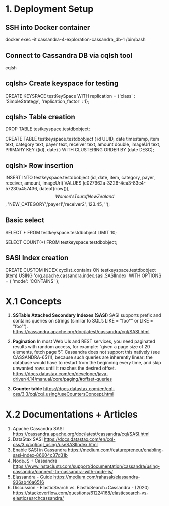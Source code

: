 
# 1. Deployment Setup
## SSH into Docker container
docker exec -it cassandra-4-exploration-cassandra_db-1 /bin/bash

## Connect to Cassandra DB via cqlsh tool
cqlsh

## cqlsh> Create keyspace for testing
CREATE KEYSPACE testKeySpace WITH replication = {'class' : 'SimpleStrategy', 'replication_factor' : 1};

## cqlsh> Table creation
DROP TABLE testkeyspace.testdbobject;

CREATE TABLE testkeyspace.testdbobject (
    id UUID, date timestamp, item text, category text, payer text, receiver text, amount double, imageUrl text,
    PRIMARY KEY ((id), date)
    )
WITH CLUSTERING ORDER BY (date DESC);


## cqlsh> Row insertion
INSERT INTO testkeyspace.testdbobject (id, date, item, category, payer, receiver, amount, imageUrl) 
VALUES (e027962a-3226-4ea3-83e4-57230a457436, dateof(now()), $$Women's Tour of New Zealand$$, 'NEW_CATEGORY','payer1','receiver2', 123.45, '');

## Basic select
SELECT * FROM testkeyspace.testdbobject LIMIT 10;

SELECT COUNT(*) FROM testkeyspace.testdbobject;

## SASI Index creation
CREATE CUSTOM INDEX cyclist_contains ON testkeyspace.testdbobject (item) USING 'org.apache.cassandra.index.sasi.SASIIndex'
WITH OPTIONS = { 'mode': 'CONTAINS' };



# X.1 Concepts
1. **SSTable Attached Secondary Indexes (SASI)**
SASI supports prefix and contains queries on strings (similar to SQL’s LIKE = "foo*" or LIKE = "foo"').
https://cassandra.apache.org/doc/latest/cassandra/cql/SASI.html

1. **Pagination**
In most Web UIs and REST services, you need paginated results with random access, for example: “given a page size of 20 elements, fetch page 5”.
Cassandra does not support this natively (see CASSANDRA-6511), because such queries are inherently linear: the database would have to restart from the beginning every time, and skip unwanted rows until it reaches the desired offset.
https://docs.datastax.com/en/developer/java-driver/4.14/manual/core/paging/#offset-queries

1. **Counter table**
https://docs.datastax.com/en/cql-oss/3.3/cql/cql_using/useCountersConcept.html

# X.2 Documentations + Articles
1.  Apache Cassandra SASI
https://cassandra.apache.org/doc/latest/cassandra/cql/SASI.html
1. DataStax SASI
https://docs.datastax.com/en/cql-oss/3.x/cql/cql_using/useSASIIndex.html
1. Enable SASI in Cassandra
https://medium.com/featurepreneur/enabling-sasi-index-86604c37d31b
1. NodeJS + Cassandra
https://www.instaclustr.com/support/documentation/cassandra/using-cassandra/connect-to-cassandra-with-node-js/
1. Elassandra - Guide
https://medium.com/rahasak/elassandra-936ab46a6516
1. Discussion - ElasticSearch vs. ElasticSearch+Cassandra - (2020)
https://stackoverflow.com/questions/61224168/elasticsearch-vs-elasticsearchcassandra/